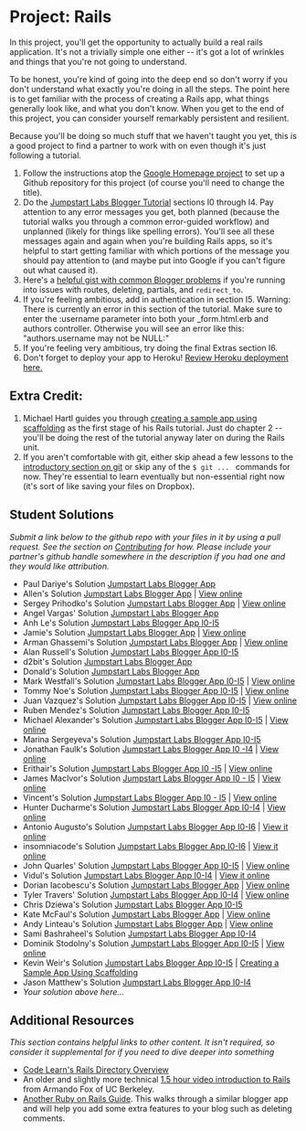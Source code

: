 # Project: Rails
<!-- *Estimated Time: 6-8 hrs* -->

In this project, you'll get the opportunity to actually build a real rails application.  It's not a trivially simple one either -- it's got a lot of wrinkles and things that you're not going to understand.

To be honest, you're kind of going into the deep end so don't worry if you don't understand what exactly you're doing in all the steps.  The point here is to get familiar with the process of creating a Rails app, what things generally look like, and what you don't know.  When you get to the end of this project, you can consider yourself remarkably persistent and resilient. 

Because you'll be doing so much stuff that we haven't taught you yet, this is a good project to find a partner to work with on even though it's just following a tutorial.  

1. Follow the instructions atop the [Google Homepage project](/web-development-101/html-css) to set up a Github repository for this project (of course you'll need to change the title).
1. Do the [Jumpstart Labs Blogger Tutorial](http://tutorials.jumpstartlab.com/projects/blogger.html) sections I0 through I4.  Pay attention to any error messages you get, both planned (because the tutorial walks you through a common error-guided workflow) and unplanned (likely for things like spelling errors).  You'll see all these messages again and again when you're building Rails apps, so it's helpful to start getting familiar with which portions of the message you should pay attention to (and maybe put into Google if you can't figure out what caused it).
2. Here's a [helpful gist with common Blogger problems](https://gist.github.com/burtlo/4970471) if you're running into issues with routes, deleting, partials, and `redirect_to`.
3. If you're feeling ambitious, add in authentication in section I5. Warning: There is currently an error in this section of the tutorial.  Make sure to enter the :username parameter into both your _form.html.erb and authors controller.  Otherwise you will see an error like this: "authors.username may not be NULL:"
4. If you're feeling very ambitious, try doing the final Extras section I6.
5. Don't forget to deploy your app to Heroku!  [Review Heroku deployment here.](http://installfest.railsbridge.org/installfest/deploy_a_rails_app)

## Extra Credit:

1. Michael Hartl guides you through [creating a sample app using scaffolding](http://ruby.railstutorial.org/chapters/a-demo-app#top) as the first stage of his Rails tutorial.  Just do chapter 2 -- you'll be doing the rest of the tutorial anyway later on during the Rails unit.  
2. If you aren't comfortable with git, either skip ahead a few lessons to the [introductory section on git](/web-development-101/git-basics) or skip any of the `$ git ... ` commands for now.  They're essential to learn eventually but non-essential right now (it's sort of like saving your files on Dropbox).

## Student Solutions

*Submit a link below to the github repo with your files in it by using a pull request.  See the section on [Contributing](http://github.com/TheOdinProject/curriculum/blob/master/contributing.md) for how.  Please include your partner's github handle somewhere in the description if you had one and they would like attribution.*

* Paul Dariye's Solution [Jumpstart Labs Blogger App](https://github.com/pauldd91/theodinproject/tree/master/blogger)
* Allen's Solution [Jumpstart Labs Blogger App](https://github.com/NoRest4AWhearry/blogger) | [View online](http://jsblogger2.herokuapp.com/)
* Sergey Prihodko's Solution [Jumpstart Labs Blogger App](https://github.com/sprihodko/blog) | [View online](https://stormy-coast-9842.herokuapp.com/)
* Angel Vargas' Solution [Jumpstart Labs Blogger App](https://github.com/arioth/the-odin-project/tree/master/blogger)
* Anh Le's Solution [Jumpstart Labs Blogger App I0-I5](https://github.com/LaDilettante/studying-odin-project/tree/master/web_dev_101/project_rails/blogger)
* Jamie's Solution [Jumpstart Labs Blogger App](https://github.com/Jberczel/blogger) | [View online](http://pure-meadow-9674.herokuapp.com/)
* Arman Ghassemi's Solution [Jumpstart Labs Blogger App](https://github.com/ArmanG/First-Ruby-App) | [View online](http://stormy-cliffs-5263.herokuapp.com/)
* Alan Russell's Solution [Jumpstart Labs Blogger App I0-I5](https://github.com/ajrussellaudio/blogger)
* d2bit's Solution [Jumpstart Labs Blogger App](https://github.com/d2bit/odin-project/tree/master/blogger)
* Donald's Solution [Jumpstart Labs Blogger App](https://github.com/donaldali/blogger)
* Mark Westfall's Solution [Jumpstart Labs Blogger App I0-I5](https://github.com/mwestfall88/J-labs-blogger-app) | [View online](http://vast-gorge-8047.herokuapp.com/)
* Tommy Noe's Solution [Jumpstart Labs Blogger App I0-I5](https://github.com/thomasjnoe/blogger-2) | [View online](http://arcane-brushlands-3721.herokuapp.com)
* Juan Vazquez's Solution [Jumpstart Labs Blogger App I0-I5](https://github.com/juanvme/blogger) | [View online](http://secure-lowlands-4285.herokuapp.com/)
* Ruben Mendez's Solution [Jumpstart Labs Blogger App I0-I5](https://github.com/ruben-socal/blogger)
* Michael Alexander's Solution [Jumpstart Labs Blogger App I0-I5](https://github.com/betweenparentheses/jumpstart_labs_blogger) | [View online](http://quiet-dawn-1285.herokuapp.com/)
* Marina Sergeyeva's Solution [Jumpstart Labs Blogger App I0-I5](https://github.com/imousterian/OdinProject/tree/master/Project1_4_RubyOnRails)
* Jonathan Faulk's Solution [Jumpstart Labs Blogger App I0 -I4](https://github.com/faulk49/jumpstart) | [View online](http://morning-gorge-3013.herokuapp.com/)
* Erithair's Solution [Jumpstart Labs Blogger App I0 -I5](https://github.com/N19270/blogger) | [View online](http://erithair-blog.herokuapp.com/)
* James MacIvor's Solution [Jumpstart Labs Blogger App I0 - I5](https://github.com/RobotOptimist/blogger) | [View online](http://warm-scrubland-4226.herokuapp.com/articles)
* Vincent's Solution [Jumpstart Labs Blogger App I0 - I5](https://github.com/wingyu/blogger) | [View online](http://ancient-plains-8753.herokuapp.com/)
* Hunter Ducharme's Solution [Jumpstart Labs Blogger App I0-I4](https://github.com/hgducharme/OdinProjects/tree/master/webDev101/RailsBlogger) | [View online](https://jumpstartblogger.herokuapp.com/)
* Antonio Augusto's Solution [Jumpstart Labs Blogger App I0-I6](https://github.com/antoniosb/blogger) | [View it online](https://heroblogger.herokuapp.com/)
* insomniacode's Solution  [Jumpstart Labs Blogger App I0-I6](https://github.com/insomniacode/blogger-app) | [View it online](https://ancient-depths-2915.herokuapp.com)
* John Quarles' Solution [Jumpstart Labs Blogger App I0-I5](https://github.com/johnwquarles/Odin-rails-project) | [View online](https://aqueous-retreat-3890.herokuapp.com/)
* Vidul's Solution [Jumpstart Labs Blogger App I0-I4](https://github.com/viparthasarathy/rails-project) | [View it online](https://protected-depths-2514.herokuapp.com/)
* Dorian Iacobescu's Solution [Jumpstart Labs Blogger App](https://github.com/iacobson/Odin5-Rails-Blogger) | [View online](http://odin-blog.herokuapp.com/)
* Tyler Travers' Solution [Jumpstart Labs Blogger App I0-I4](https://github.com/ttravers17/the_odin_project/tree/master/blogger) | [View online](https://agile-woodland-3720.herokuapp.com/)
* Chris Dziewa's Solution [Jumpstart Labs Blogger App I0-I5](https://github.com/chrisdziewa/blogger)
* Kate McFaul's Solution [Jumpstart Labs Blogger App](https://github.com/craftykate/odin-project/tree/master/Chapter_02-Web_Development_101/jumpstart_rails_blog) | [View online](https://sample-rails-blog.herokuapp.com)
* Andy Linteau's Solution [Jumpstart Labs Blogger App](https://github.com/linteau/blogger) | [View online](https://bloggertut.herokuapp.com/)
* Sami Bashraheel's Solution [Jumpstart Labs Blogger App I0-I4](https://github.com/sami/blogger)
* Dominik Stodolny's Solution [Jumpstart Labs Blogger App I0-I5](https://github.com/dstodolny/blogger) | [View online](https://calm-coast-8819.herokuapp.com/)
* Kevin Weir's Solution [Jumpstart Labs Blogger App I0-I5](https://github.com/IDCrisis2/the_odin_project/tree/master/Rails/blogger) | [ Creating a Sample App Using Scaffolding](https://github.com/IDCrisis2/the_odin_project/tree/master/Rails/toy_app)
* Jason Matthew's Solution [Jumpstart Labs Blogger App I0-I4](https://github.com/fo0man/blogger)
* *Your solution above here...*


## Additional Resources

*This section contains helpful links to other content. It isn't required, so consider it supplemental for if you need to dive deeper into something*

* [Code Learn's Rails Directory Overview](http://www.codelearn.org/ruby-on-rails-tutorial/rails-directory-overview)
* An older and slightly more technical [1.5 hour video introduction to Rails](http://www.youtube.com/watch?v=LuuKDyUYFTU) from Armando Fox of UC Berkeley.
* [Another Ruby on Rails Guide](http://guides.rubyonrails.org/getting_started.html).  This walks through a similar blogger app and will help you add some extra features to your blog such as deleting comments.
